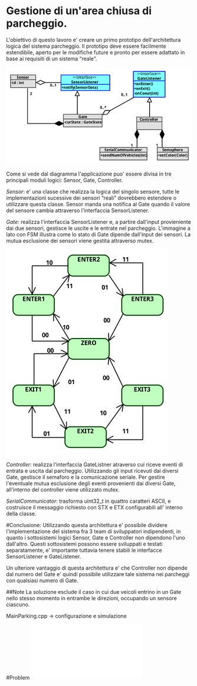 # Gestione di un'area chiusa di parcheggio.

L'obiettivo di questo lavoro e' creare un primo prototipo dell'architettura logica del sistema parcheggio. Il prototipo deve essere facilmente estendibile, aperto per le modifiche future e pronto per essere adattato  in base ai requisiti di un sistema “reale”.

![Alt text](/uml/classDiagram.png?raw=true "Diagramma strutturale")

Come si vede dal diagramma l'applicazione puo' essere  divisa in tre principali moduli logici:  Sensor, Gate, Controller.

*Sensor*: e' una classe che realizza la logica del singolo sensore, tutte le implementazioni sucessive dei sensori “reali” dovrebbero estendere o utilizzare questa classe. Sensor manda una notifica al Gate quando il valore del sensore cambia attraverso l'interfaccia SensorListener. 

*Gate*: realizza l'interfaccia SensorListener  e, a partire dall'input provieniente dai due sensori, gestisce le uscite e le entrate nel parcheggio. L'immagine  a lato con FSM illustra  come lo stato di Gate dipende dall'input dei sensori.
La mutua esclusione dei sensori viene gestita attraverso mutex.


![Alt text](/uml/fsm.png?raw=true "Gate FSM")

*Controller*: realizza l'interfaccia GateListner atraverso cui riceve eventi di entrata e uscita dal parcheggio. Utilizzando gli input ricevuti dai diversi Gate, gestisce il semaforo e la comunicazione  seriale. Per gestire l'eventuale mutua esclusione degli eventi provenienti dai diversi Gate, all'interno del controller viene utilizzato  mutex.

*SerialCommunicator*: trasforma uint32_t in quattro caratteri ASCII, e costruisce il messaggio richiesto con STX e ETX configurabili all' interno della classe.

#Conclusione: 
Utilizzando questa architettura e' possibile dividere l'implementazione del sistema fra 3 team di sviluppatori  indipendenti, in quanto i sottosistemi logici Sensor, Gate  e Controller non dipendono l'uno dall'altro. Questi sottosistemi possono essere sviluppati e testati separatamente, e' importante tuttavia  tenere stabili le interfacce SensorListener e GateListener.

Un ulteriore vantaggio di questa architettura e' che Controller non dipende dal numero del Gate e' quindi  possibile utilizzare tale sistema nei parcheggi con qualsiasi numero di Gate.


##Note
La soluzione esclude il caso in cui due veicoli entrino in un Gate nello stesso momento  in entrambe le direzioni, occupando un sensore ciascuno.

MainParking.cpp -> configurazione e simulazione

#Problem
![Alt text](/Test_DEV.pdf?raw=true "Gate FSM")
